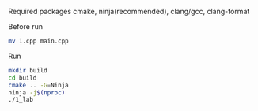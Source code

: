 Required packages
cmake, ninja(recommended), clang/gcc, clang-format

Before run
```sh
mv 1.cpp main.cpp
```
Run
```sh
mkdir build
cd build
cmake .. -G=Ninja
ninja -j$(nproc)
./1_lab
```